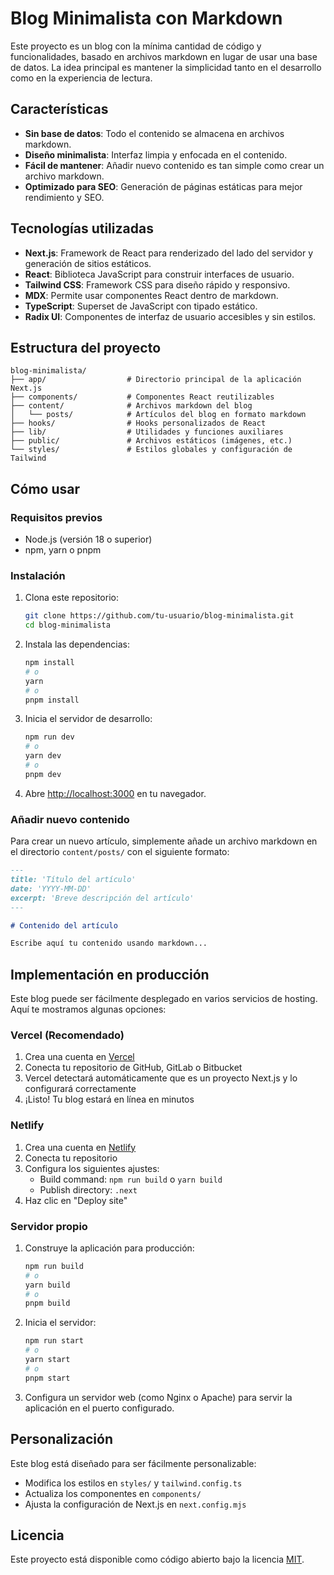 # Blog Minimalista con Markdown

Este proyecto es un blog con la mínima cantidad de código y funcionalidades, basado en archivos markdown en lugar de usar una base de datos. La idea principal es mantener la simplicidad tanto en el desarrollo como en la experiencia de lectura.

## Características

- **Sin base de datos**: Todo el contenido se almacena en archivos markdown.
- **Diseño minimalista**: Interfaz limpia y enfocada en el contenido.
- **Fácil de mantener**: Añadir nuevo contenido es tan simple como crear un archivo markdown.
- **Optimizado para SEO**: Generación de páginas estáticas para mejor rendimiento y SEO.

## Tecnologías utilizadas

- **Next.js**: Framework de React para renderizado del lado del servidor y generación de sitios estáticos.
- **React**: Biblioteca JavaScript para construir interfaces de usuario.
- **Tailwind CSS**: Framework CSS para diseño rápido y responsivo.
- **MDX**: Permite usar componentes React dentro de markdown.
- **TypeScript**: Superset de JavaScript con tipado estático.
- **Radix UI**: Componentes de interfaz de usuario accesibles y sin estilos.

## Estructura del proyecto

```
blog-minimalista/
├── app/                  # Directorio principal de la aplicación Next.js
├── components/           # Componentes React reutilizables
├── content/              # Archivos markdown del blog
│   └── posts/            # Artículos del blog en formato markdown
├── hooks/                # Hooks personalizados de React
├── lib/                  # Utilidades y funciones auxiliares
├── public/               # Archivos estáticos (imágenes, etc.)
└── styles/               # Estilos globales y configuración de Tailwind
```

## Cómo usar

### Requisitos previos

- Node.js (versión 18 o superior)
- npm, yarn o pnpm

### Instalación

1. Clona este repositorio:
   ```bash
   git clone https://github.com/tu-usuario/blog-minimalista.git
   cd blog-minimalista
   ```

2. Instala las dependencias:
   ```bash
   npm install
   # o
   yarn
   # o
   pnpm install
   ```

3. Inicia el servidor de desarrollo:
   ```bash
   npm run dev
   # o
   yarn dev
   # o
   pnpm dev
   ```

4. Abre [http://localhost:3000](http://localhost:3000) en tu navegador.

### Añadir nuevo contenido

Para crear un nuevo artículo, simplemente añade un archivo markdown en el directorio `content/posts/` con el siguiente formato:

```markdown
---
title: 'Título del artículo'
date: 'YYYY-MM-DD'
excerpt: 'Breve descripción del artículo'
---

# Contenido del artículo

Escribe aquí tu contenido usando markdown...
```

## Implementación en producción

Este blog puede ser fácilmente desplegado en varios servicios de hosting. Aquí te mostramos algunas opciones:

### Vercel (Recomendado)

1. Crea una cuenta en [Vercel](https://vercel.com)
2. Conecta tu repositorio de GitHub, GitLab o Bitbucket
3. Vercel detectará automáticamente que es un proyecto Next.js y lo configurará correctamente
4. ¡Listo! Tu blog estará en línea en minutos

### Netlify

1. Crea una cuenta en [Netlify](https://netlify.com)
2. Conecta tu repositorio
3. Configura los siguientes ajustes:
   - Build command: `npm run build` o `yarn build`
   - Publish directory: `.next`
4. Haz clic en "Deploy site"

### Servidor propio

1. Construye la aplicación para producción:
   ```bash
   npm run build
   # o
   yarn build
   # o
   pnpm build
   ```

2. Inicia el servidor:
   ```bash
   npm run start
   # o
   yarn start
   # o
   pnpm start
   ```

3. Configura un servidor web (como Nginx o Apache) para servir la aplicación en el puerto configurado.

## Personalización

Este blog está diseñado para ser fácilmente personalizable:

- Modifica los estilos en `styles/` y `tailwind.config.ts`
- Actualiza los componentes en `components/`
- Ajusta la configuración de Next.js en `next.config.mjs`

## Licencia

Este proyecto está disponible como código abierto bajo la licencia [MIT](https://opensource.org/licenses/MIT).
